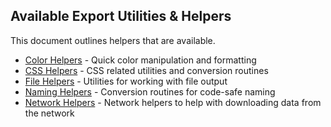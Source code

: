 ## Available Export Utilities & Helpers

This document outlines helpers that are available. 

- [Color Helpers](./specific/color-helpers.md) - Quick color manipulation and formatting
- [CSS Helpers](./specific/css-helpers.md) - CSS related utilities and conversion routines
- [File Helpers](./specific/file-helpers.md) - Utilities for working with file output
- [Naming Helpers](./specific/naming-helpers.md) - Conversion routines for code-safe naming
- [Network Helpers](./specific/network-helpers.md) - Network helpers to help with downloading data from the network
